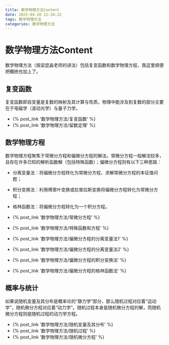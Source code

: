 ```yaml
---
title: 数学物理方法Content
date: 2025-04-28 12:34:22
tags: 数学物理方法
categories: 数学物理方法
---
```


# 数学物理方法Content
数学物理方法（按梁昆淼老师的讲法）包括复变函数和数学物理方程，我这里顺便把概统也加上了。

## 复变函数

复变函数即自变量是复数的映射及其计算与性质。物理中能涉及到复数的部分主要在于电磁学（波动光学）与量子力学。

- {% post_link '数学物理方法/复变函数' %}
- {% post_link '数学物理方法/留数定理' %}



## 数学物理方程

数学物理方程聚焦于常微分方程和偏微分方程的解法。常微分方程一般解法较多，且存在许多已知的解析函数解（包括特殊函数）；偏微分方程则有以下三种思路：
- 分离变量法：将偏微分方程转化为常微分方程，求解常微分方程的本征值问题；
- 积分变换法：利用傅里叶变换或拉普拉斯变换将偏微分方程转化为常微分方程；
- 格林函数法：将偏微分方程转化为一个积分方程。

- {% post_link '数学物理方法/常微分方程' %}
- {% post_link '数学物理方法/特殊函数和方程' %}
- {% post_link '数学物理方法/偏微分方程的分离变量法1' %}
- {% post_link '数学物理方法/偏微分方程的分离变量法2' %}
- {% post_link '数学物理方法/偏微分方程的积分变换法' %}
- {% post_link '数学物理方法/偏微分方程的格林函数法' %}


## 概率与统计

如果说随机变量及其分布是概率论的“静力学”部分，那么随机过程对应着“运动学”，随机微分方程对应着“动力学”。随机过程本身是随机微分方程的解，而随机微分方程则是随机过程的动力学方程。

- {% post_link '数学物理方法/随机变量及其分布' %}
- {% post_link '数学物理方法/随机过程' %}
- {% post_link '数学物理方法/随机微分方程' %}